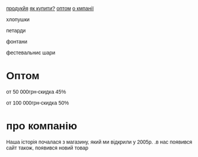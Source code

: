 <html>
    <body style="beckground:black;font-family:sans-serif;">
    <nav>
     <a href="">продукйя</a>
     <a href="">як купити?</a>
     <a href="">оптом</a>
     <a href="">о кмпанії</a>
    </nav>
    <p>хлопушки</p>
    <p>петарди</p>
    <p>фонтани</p>
    <p>фестевальниє шари</p>
<h1>Оптом</h1>
<p>от 50 000грн-скидка 45%</p>
<p>от 100 000грн-скидка 50%</p>
<h1>про компанію</h1>
<p> Наша історія почалася з магазину, який ми відкрили у 2005р.
.в нас появився сайт також, появився новий товар</p>
    </body>
</html>



